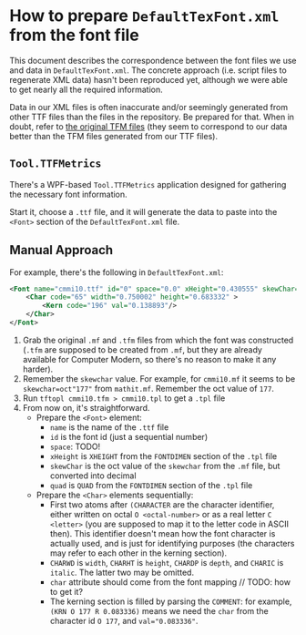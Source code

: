 How to prepare `DefaultTexFont.xml` from the font file
======================================================

This document describes the correspondence between the font files we use and
data in `DefaultTexFont.xml`. The concrete approach (i.e. script files to
regenerate XML data) hasn't been reproduced yet, although we were able to get
nearly all the required information.

Data in our XML files is often inaccurate and/or seemingly generated from other
TTF files than the files in the repository. Be prepared for that. When in doubt,
refer to [the original TFM files][tfm] (they seem to correspond to our data
better than the TFM files generated from our TTF files).

## `Tool.TTFMetrics`

There's a WPF-based `Tool.TTFMetrics` application designed for gathering the necessary font information.

Start it, choose a `.ttf` file, and it will generate the data to paste into the `<Font>` section of the `DefaultTexFont.xml` file.

## Manual Approach

For example, there's the following in `DefaultTexFont.xml`:

```xml
<Font name="cmmi10.ttf" id="0" space="0.0" xHeight="0.430555" skewChar="196" quad="1.000003">
    <Char code="65" width="0.750002" height="0.683332" >
        <Kern code="196" val="0.138893"/>
    </Char>
</Font>
```

1. Grab the original `.mf` and `.tfm` files from which the font was constructed (`.tfm` are supposed to be created from `.mf`, but they are already available for Computer Modern, so there's no reason to make it any harder).
2. Remember the `skewchar` value. For example, for `cmmi10.mf` it seems to be `skewchar=oct"177"` from `mathit.mf`. Remember the oct value of `177`.
3. Run `tftopl cmmi10.tfm > cmmi10.tpl` to get a `.tpl` file
4. From now on, it's straightforward.
   - Prepare the `<Font>` element:
     - `name` is the name of the `.ttf` file
     - `id` is the font id (just a sequential number)
     - `space`: TODO!
     - `xHeight` is `XHEIGHT` from the `FONTDIMEN` section of the `.tpl` file
     - `skewChar` is the oct value of the `skewchar` from the `.mf` file, but converted into decimal
     - `quad` is `QUAD` from the `FONTDIMEN` section of the `.tpl` file
   - Prepare the `<Char>` elements sequentially:
     - First two atoms after `(CHARACTER` are the character identifier, either written on octal `O <octal-number>` or as a real letter `C <letter>` (you are supposed to map it to the letter code in ASCII then). This identifier doesn't mean how the font character is actually used, and is just for identifying purposes (the characters may refer to each other in the kerning section).
     - `CHARWD` is `width`, `CHARHT` is `height`, `CHARDP` is `depth`, and `CHARIC` is `italic`. The latter two may be omitted.
     - `char` attribute should come from the font mapping // TODO: how to get it?
     - The kerning section is filled by parsing the `COMMENT`: for example, `(KRN O 177 R 0.083336)` means we need the `char` from the character id `O 177`, and `val="0.083336"`.

[tfm]: https://ctan.org/texarchive/fonts/cm/tfm
